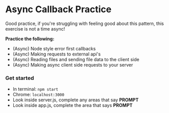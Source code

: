 # Async Callback Practice

Good practice, if you're struggling with feeling good about this pattern, this exercise is not a time async!

**Practice the following:**
 - (Async) Node style error first callbacks
 - (Async) Making requests to external api's
 - (Async) Reading files and sending file data to the client side
 - (Async) Making async client side requests to your server

### Get started

 - In terminal: `npm start`
 - Chrome: `localhost:3000`
 - Look inside server.js, complete any areas that say **PROMPT**
 - Look inside app.js, complete the area that says **PROMPT**